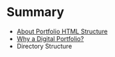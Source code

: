 # Summary

* [About Portfolio HTML Structure](README.md)
* [Why a Digital Portfolio?](01whydigitalportfolio.md)
* Directory Structure

